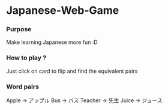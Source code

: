 # Japanese-Web-Game
### Purpose
Make learning Japanese more fun :D
### How to play ?
Just click on card to flip and find the equivalent pairs
### Word pairs
Apple -> アップル
Bus -> バス
Teacher -> 先生
Juice -> ジュース
